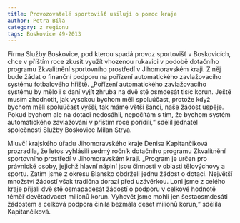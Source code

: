 ```yaml
---
title: Provozovatelé sportovišť usilují o pomoc kraje
author: Petra Bílá
category: z regionu
tags: Boskovice 49-2013
---
```


Firma Služby Boskovice, pod kterou spadá provoz sportovišť v Boskovicích, chce v příštím roce zkusit využít vhozenou rukavici v podobě dotačního programu Zkvalitnění sportovního prostředí v Jihomoravském kraji. Z něj bude žádat o finanční podporu na pořízení automatického zavlažovacího systému fotbalového hřiště. „Pořízení automatického zavlažovacího systému by mělo i s daní vyjít zhruba na dvě stě osmdesát tisíc korun. Ještě musím zhodnotit, jak vysokou bychom měli spoluúčast, protože když bychom měli spoluúčast vyšší, tak máme větší šanci, naše žádost uspěje. Pokud bychom ale na dotaci nedosáhli, nepočítám s tím, že bychom systém automatického zavlažování v příštím roce pořídili,“ sdělil jednatel společnosti Služby Boskovice Milan Strya.

Mluvčí krajského úřadu Jihomoravského kraje Denisa Kapitančiková prozradila, že letos vyhlásili sedmý ročník dotačního programu Zkvalitnění sportovního prostředí v Jihomoravském kraji. „Program je určen pro právnické osoby, jejichž hlavní náplní jsou činnosti v oblasti tělovýchovy a sportu. Zatím jsme z okresu Blansko obdrželi jednu žádost o dotaci. Největší množství žádostí však tradična dorazí před uzávěrkou. Loni jsme z celého kraje přijali dvě stě osmapadesát žádostí o podporu v celkové hodnotě téměř devětadvacet milionů korun. Vyhovět jsme mohli jen šestaosmdesáti žádostem a celková podpora činila bezmála deset milionů korun,“ sdělila Kapitančiková.